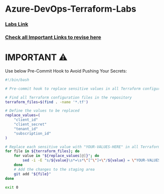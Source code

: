 # Azure-DevOps-Terraform-Labs

### [Labs Link](https://trainer-aj.github.io/Azure-DevOps-Terraform-Labs/)

### [Check all Important Links to revise here](imp-links.md)

# IMPORTANT ⚠️
Use below Pre-Commit Hook to Avoid Pushing Your Secrets:
```sh
#!/bin/bash

# Pre-commit hook to replace sensitive values in all Terraform configurations with "YOUR-VALUES-HERE"

# Find all Terraform configuration files in the repository
terraform_files=$(find . -name '*.tf')

# Define the values to be replaced
replace_values=(
    "client_id"
    "client_secret"
    "tenant_id"
    "subscription_id"
)

# Replace each sensitive value with "YOUR-VALUES-HERE" in all Terraform files
for file in ${terraform_files}; do
    for value in "${replace_values[@]}"; do
        sed -i -E "s/${value}\s*=\s*\"[^\"]+\"/${value} = \"YOUR-VALUES-HERE\"/g" "${file}"
    done
    # Add the changes to the staging area
    git add "${file}"
done

exit 0
```
